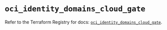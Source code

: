 # `oci_identity_domains_cloud_gate`

Refer to the Terraform Registry for docs: [`oci_identity_domains_cloud_gate`](https://registry.terraform.io/providers/oracle/oci/6.18.0/docs/resources/identity_domains_cloud_gate).
